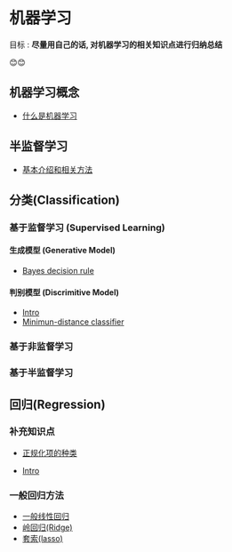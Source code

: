 # 机器学习

目标 : **尽量用自己的话, 对机器学习的相关知识点进行归纳总结**

😊😊





## 机器学习概念

* [什么是机器学习](机器学习的基本概念/pdf/README.pdf)







## 半监督学习

- [基本介绍和相关方法](半监督学习/pdf/README.pdf)







## 分类(Classification)

### 基于监督学习 (Supervised Learning)

#### 生成模型 (Generative Model)

- [Bayes decision rule](分类/pdf/Bayes-decision-rule.pdf)

#### 判别模型 (Discrimitive Model)

- [Intro](分类/pdf/Intro-to-Discrimitive-Model.pdf)
- [Minimun-distance classifier](分类/pdf/minimun-distance-classifier.pdf)

### 基于非监督学习

### 基于半监督学习









## 回归(Regression)

### 补充知识点

- [正规化项的种类](回归/pdf/Penalty-item.pdf)

- [Intro](回归/pdf/Intro-to-regression.pdf)



### 一般回归方法

- [一般线性回归](回归/pdf/general-regression.pdf)
- [岭回归(Ridge)](回归/pdf/Ridge.pdf)
- [套索(lasso)](回归/pdf/lasso.pdf)























